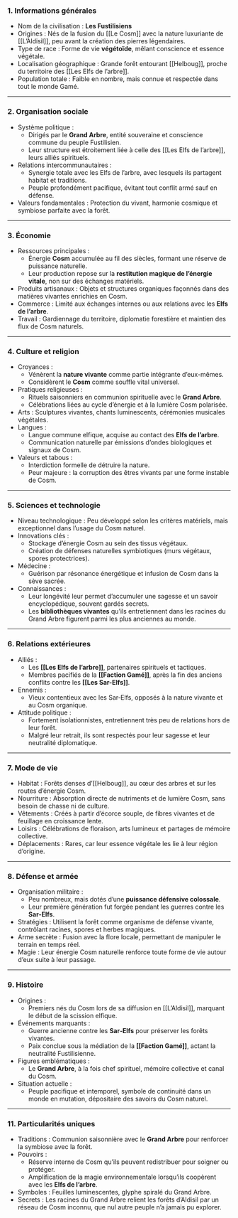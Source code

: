 ### **1. Informations générales**
- Nom de la civilisation : **Les Fustilisiens**  
- Origines : Nés de la fusion du [[Le Cosm]] avec la nature luxuriante de [[L’Aldisil]], peu avant la création des pierres légendaires.  
- Type de race : Forme de vie **végétoïde**, mêlant conscience et essence végétale.  
- Localisation géographique : Grande forêt entourant [[Helboug]], proche du territoire des [[Les Elfs de l’arbre]].  
- Population totale : Faible en nombre, mais connue et respectée dans tout le monde Gamé.  

---

### **2. Organisation sociale**
- Système politique :  
  - Dirigés par le **Grand Arbre**, entité souveraine et conscience commune du peuple Fustilisien.  
  - Leur structure est étroitement liée à celle des [[Les Elfs de l’arbre]], leurs alliés spirituels.  
- Relations intercommunautaires :  
  - Synergie totale avec les Elfs de l’arbre, avec lesquels ils partagent habitat et traditions.  
  - Peuple profondément pacifique, évitant tout conflit armé sauf en défense.  
- Valeurs fondamentales : Protection du vivant, harmonie cosmique et symbiose parfaite avec la forêt.

---

### **3. Économie**
- Ressources principales :  
  - Énergie **Cosm** accumulée au fil des siècles, formant une réserve de puissance naturelle.  
  - Leur production repose sur la **restitution magique de l’énergie vitale**, non sur des échanges matériels.  
- Produits artisanaux : Objets et structures organiques façonnés dans des matières vivantes enrichies en Cosm.  
- Commerce : Limité aux échanges internes ou aux relations avec les **Elfs de l’arbre**.  
- Travail : Gardiennage du territoire, diplomatie forestière et maintien des flux de Cosm naturels.  

---

### **4. Culture et religion**
- Croyances :  
  - Vénèrent la **nature vivante** comme partie intégrante d’eux-mêmes.  
  - Considèrent le **Cosm** comme souffle vital universel.  
- Pratiques religieuses :  
  - Rituels saisonniers en communion spirituelle avec le **Grand Arbre**.  
  - Célébrations liées au cycle d’énergie et à la lumière Cosm polarisée.  
- Arts : Sculptures vivantes, chants luminescents, cérémonies musicales végétales.  
- Langues :  
  - Langue commune elfique, acquise au contact des **Elfs de l’arbre**.  
  - Communication naturelle par émissions d’ondes biologiques et signaux de Cosm.  
- Valeurs et tabous :  
  - Interdiction formelle de détruire la nature.  
  - Peur majeure : la corruption des êtres vivants par une forme instable de Cosm.

---

### **5. Sciences et technologie**
- Niveau technologique : Peu développé selon les critères matériels, mais exceptionnel dans l’usage du Cosm naturel.  
- Innovations clés :  
  - Stockage d’énergie Cosm au sein des tissus végétaux.  
  - Création de défenses naturelles symbiotiques (murs végétaux, spores protectrices).  
- Médecine :  
  - Guérison par résonance énergétique et infusion de Cosm dans la sève sacrée.  
- Connaissances :  
  - Leur longévité leur permet d’accumuler une sagesse et un savoir encyclopédique, souvent gardés secrets.  
  - Les **bibliothèques vivantes** qu’ils entretiennent dans les racines du Grand Arbre figurent parmi les plus anciennes au monde.

---

### **6. Relations extérieures**
- Alliés :  
  - Les **[[Les Elfs de l’arbre]]**, partenaires spirituels et tactiques.  
  - Membres pacifiés de la **[[Faction Gamé]]**, après la fin des anciens conflits contre les **[[Les Sar-Elfs]]**.  
- Ennemis :  
  - Vieux contentieux avec les Sar‑Elfs, opposés à la nature vivante et au Cosm organique.  
- Attitude politique :  
  - Fortement isolationnistes, entretiennent très peu de relations hors de leur forêt.  
  - Malgré leur retrait, ils sont respectés pour leur sagesse et leur neutralité diplomatique.

---

### **7. Mode de vie**
- Habitat : Forêts denses d’[[Helboug]], au cœur des arbres et sur les routes d’énergie Cosm.  
- Nourriture : Absorption directe de nutriments et de lumière Cosm, sans besoin de chasse ni de culture.  
- Vêtements : Créés à partir d’écorce souple, de fibres vivantes et de feuillage en croissance lente.  
- Loisirs : Célébrations de floraison, arts lumineux et partages de mémoire collective.  
- Déplacements : Rares, car leur essence végétale les lie à leur région d’origine.

---

### **8. Défense et armée**
- Organisation militaire :  
  - Peu nombreux, mais dotés d’une **puissance défensive colossale**.  
  - Leur première génération fut forgée pendant les guerres contre les **Sar‑Elfs**.  
- Stratégies : Utilisent la forêt comme organisme de défense vivante, contrôlant racines, spores et herbes magiques.  
- Arme secrète : Fusion avec la flore locale, permettant de manipuler le terrain en temps réel.  
- Magie : Leur énergie Cosm naturelle renforce toute forme de vie autour d’eux suite à leur passage.

---

### **9. Histoire**
- Origines :  
  - Premiers nés du Cosm lors de sa diffusion en [[L’Aldisil]], marquant le début de la scission elfique.  
- Événements marquants :  
  - Guerre ancienne contre les **Sar‑Elfs** pour préserver les forêts vivantes.  
  - Paix conclue sous la médiation de la **[[Faction Gamé]]**, actant la neutralité Fustilisienne.  
- Figures emblématiques :  
  - Le **Grand Arbre**, à la fois chef spirituel, mémoire collective et canal du Cosm.  
- Situation actuelle :  
  - Peuple pacifique et intemporel, symbole de continuité dans un monde en mutation, dépositaire des savoirs du Cosm naturel.

---

### **11. Particularités uniques**
- Traditions : Communion saisonnière avec le **Grand Arbre** pour renforcer la symbiose avec la forêt.  
- Pouvoirs :  
  - Réserve interne de Cosm qu’ils peuvent redistribuer pour soigner ou protéger.  
  - Amplification de la magie environnementale lorsqu’ils coopèrent avec les **Elfs de l’arbre**.  
- Symboles : Feuilles luminescentes, glyphe spiralé du Grand Arbre.  
- Secrets : Les racines du Grand Arbre relient les forêts d’Aldisil par un réseau de Cosm inconnu, que nul autre peuple n’a jamais pu explorer.

